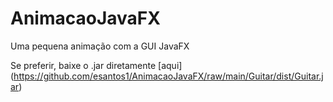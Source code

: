 # AnimacaoJavaFX
Uma pequena animação com a GUI JavaFX

Se preferir, baixe o .jar diretamente [aqui] (https://github.com/esantos1/AnimacaoJavaFX/raw/main/Guitar/dist/Guitar.jar)
